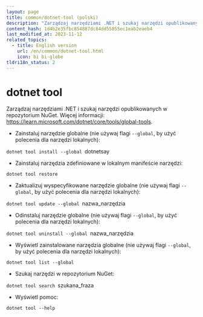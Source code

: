 ```yaml
---
layout: page
title: common/dotnet-tool (polski)
description: "Zarządzaj narzędziami .NET i szukaj narzędzi opublikowanych w repozytorium NuGet."
content_hash: 1d4b2e35fbc854887dc84dd55855ec1eab2eaeb4
last_modified_at: 2023-11-12
related_topics:
  - title: English version
    url: /en/common/dotnet-tool.html
    icon: bi bi-globe
tldri18n_status: 2
---
```

# dotnet tool

Zarządzaj narzędziami .NET i szukaj narzędzi opublikowanych w repozytorium NuGet.
Więcej informacji: <https://learn.microsoft.com/dotnet/core/tools/global-tools>.

- Zainstaluj narzędzie globalne (nie używaj flagi `--global`, by użyć polecenia dla narzędzi lokalnych):

`dotnet tool install --global `<span class="tldr-var badge badge-pill bg-dark-lm bg-white-dm text-white-lm text-dark-dm font-weight-bold">dotnetsay</span>

- Zainstaluj narzędzia zdefiniowane w lokalnym manifeście narzędzi:

`dotnet tool restore`

- Zaktualizuj wyspecyfikowane narzędzie globalne (nie używaj flagi `--global`, by użyć polecenia dla narzędzi lokalnych):

`dotnet tool update --global `<span class="tldr-var badge badge-pill bg-dark-lm bg-white-dm text-white-lm text-dark-dm font-weight-bold">nazwa_narzędzia</span>

- Odinstaluj narzędzie globalne (nie używaj flagi `--global`, by użyć polecenia dla narzędzi lokalnych):

`dotnet tool uninstall --global `<span class="tldr-var badge badge-pill bg-dark-lm bg-white-dm text-white-lm text-dark-dm font-weight-bold">nazwa_narzędzia</span>

- Wyświetl zainstalowane narzędzia globalne (nie używaj flagi `--global`, by użyć polecenia dla narzędzi lokalnych):

`dotnet tool list --global`

- Szukaj narzędzi w repozytorium NuGet:

`dotnet tool search `<span class="tldr-var badge badge-pill bg-dark-lm bg-white-dm text-white-lm text-dark-dm font-weight-bold">szukana_fraza</span>

- Wyświetl pomoc:

`dotnet tool --help`
